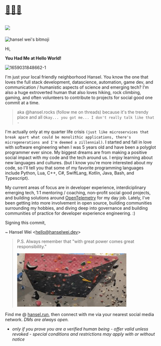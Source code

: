 
# [👋🏻👀](https://hansel.run) 
![](https://komarev.com/ghpvc/?username=darkmastermindz&color=blueviolet)
---

<div class="bitmojiAni"><img svg-inline="" src="https://d33wubrfki0l68.cloudfront.net/3ea6eb76f06258da302d0e6688da27208299515e/3c16e/_nuxt/img/52c585f.svg" alt="hansel wei's bitmoji" class="icon" height="200px" width="200px"></div>  

Hi, 

**You Had Me at Hello World!**

![1659031848662-1](https://user-images.githubusercontent.com/6164335/196332880-40364e58-a113-4efd-8f88-62ccbf864a63.jpeg)


I'm just your local friendly neighborhood Hansel. You know the one that loves the full stack development, datascience, automation, game dev, and communication / humanistic aspects of science and emerging tech? I'm also a huge extroverted human that also loves hiking, rock climbing, gaming, and often volunteers to contribute to projects for social good one commit at a time.

> aka @hansel.rocks (follow me on threads) because it's the trendy place and all
> `Okay... you got me... I don't really talk like that -`

I'm actually only at my quarter life crisis `(just like microservices that break apart what could be monolithic applications, there's microgenerations and I'm deemed a zillennial)`. I started and fall in love with software engineering when I was 5 years old and have been a polyglot programmer ever since. My biggest dreams are from making a positive social impact with my code and the tech around us. I enjoy learning about new languages and cultures. (but I know you're more interested about my code, so I'll tell you that some of my favorite programming languages include Python, Lua, C++, C#, SwiftLang, Kotlin, Java, Bash, and Typescript).

My current areas of focus are in developer experience, interdiciplinary emerging tech, 1:1 mentoring / coaching, non-profit social good projects, and building solutions around [OpenTelemetry](https://opentelemetry.io) for my day job. Lately, I've been getting into more involvement in open source, building communities surrounding my hobbies, and diving deep into governance and building communities of practice for developer experience engineering. :)

 Signing this commit,


 ~ Hansel Wei <<hello@hanselwei.dev>>
 
 > P.S. Always remember that "with great power comes great responsibility."
 > 
 > ![1659031848662-2](https://raw.githubusercontent.com/darkmastermindz/darkmastermindz/main/assets/media/gifs/antigravity-spidey-boulder.gif)


Find me @ [hansel.run](https://hansel.run), then connect with me via your nearest social media network. *DMs are always open.*
- *only if you prove you are a verified human being - offer valid unless revoked - special conditions and restrictions may apply with or without notice*
